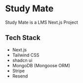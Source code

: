 # Study Mate

Study Mate is a LMS Next.js Project

## Tech Stack

- Next.js
- Tailwind CSS
- shadcn ui
- MongoDB (Mongoose ORM)
- Stripe
- Resend

